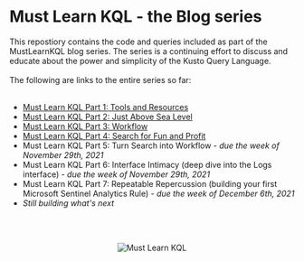 # Must Learn KQL - the Blog series
This repostiory contains the code and queries included as part of the MustLearnKQL blog series. The series is a continuing effort to discuss and educate about the power and simplicity of the Kusto Query Language.
<br><br>
The following are links to the entire series so far:
<br><br>
* <a href="https://cda.ms/3fC" target="_blank">Must Learn KQL Part 1: Tools and Resources</a><br>
* <a href="https://cda.ms/3fD" target="_blank">Must Learn KQL Part 2: Just Above Sea Level</a><br>
* <a href="https://cda.ms/3fQ" target="_blank">Must Learn KQL Part 3: Workflow</a><br>
* <a href="https://cda.ms/3gH" target="_blank">Must Learn KQL Part 4: Search for Fun and Profit</a><br>
* Must Learn KQL Part 5: Turn Search into Workflow - <i>due the week of November 29th, 2021</i><br>
* Must Learn KQL Part 6: Interface Intimacy (deep dive into the Logs interface) - <i>due the week of November 29th, 2021</i><br>
* Must Learn KQL Part 7: Repeatable Repercussion (building your first Microsoft Sentinel Analytics Rule) - <i>due the week of December 6th, 2021</i><br>
* <i>Still building what's next</i> 

<br><br>
<center><img src="https://github.com/rod-trent/MustLearnKQL/blob/main/Series_Images/MustLearnKQLBannerSmall.png" alt="Must Learn KQL"></center>
